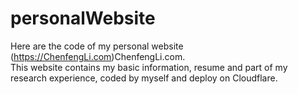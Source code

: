 # personalWebsite
Here are the code of my personal website (https://ChenfengLi.com)ChenfengLi.com.<br>
This website contains my basic information, resume and part of my research experience, coded by myself and deploy on Cloudflare.
